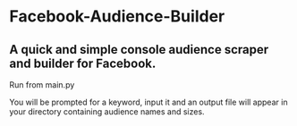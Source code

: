# Facebook-Audience-Builder
## A quick and simple console audience scraper and builder for Facebook.
Run from main.py

You will be prompted for a keyword, input it and an output file will appear in your directory containing audience names and sizes.
